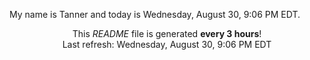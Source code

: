 My name is Tanner and today is Wednesday, August 30, 9:06 PM EDT.

<p align="center">This <i>README</i> file is generated <b>every 3 hours</b>!</br>Last refresh: Wednesday, August 30, 9:06 PM EDT<br /></p>
